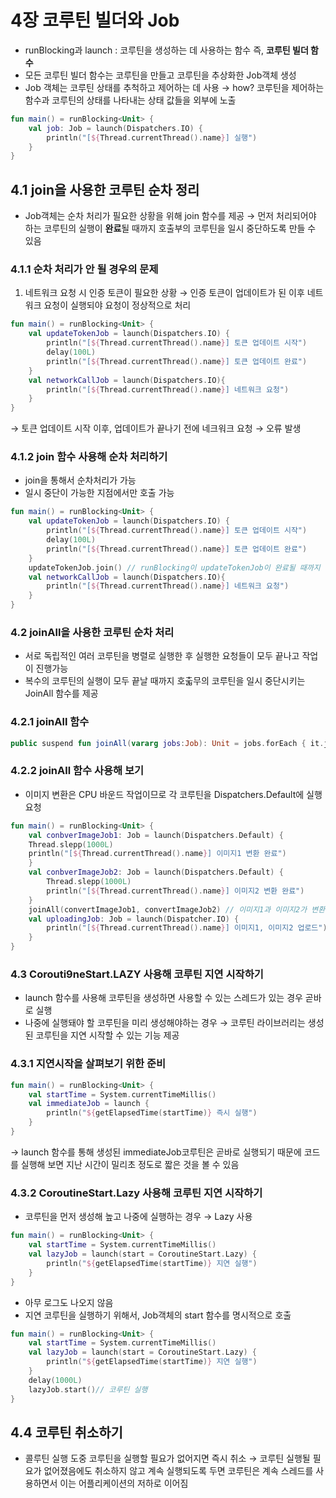 # 4장 코루틴 빌더와 Job

- runBlocking과 launch : 코루틴을 생성하는 데 사용하는 함수 즉, **코루틴 빌더 함수**
- 모든 코루틴 빌더 함수는 코루틴을 만들고 코루틴을 추상화한 Job객체 생성
- Job 객체는 코루틴 상태를 추척하고 제어하는 데 사용 → how? 코루틴을 제어하는 함수과 코루틴의 상태를 나타내는 상태 값들을 외부에 노출

```kotlin
fun main() = runBlocking<Unit> {
	val job: Job = launch(Dispatchers.IO) {
		println("[${Thread.currentThread().name}] 실행")
	}
}
```

## 4.1 join을 사용한 코루틴 순차 정리

- Job객체는 순차 처리가 필요한 상황을 위해 join 함수를 제공 → 먼저 처리되어야 하는 코루틴의 실행이 **완료**될 때까지 호출부의 코루틴을 일시 중단하도록 만들 수 있음

### 4.1.1 순차 처리가 안 될 경우의 문제

1. 네트워크 요청 시 인증 토큰이 필요한 상황 → 인증 토큰이 업데이트가 된 이후 네트워크 요청이 실행되야 요청이 정상적으로 처리

```kotlin
fun main() = runBlocking<Unit> {
	val updateTokenJob = launch(Dispatchers.IO) {
		println("[${Thread.currentThread().name}] 토큰 업데이트 시작")
		delay(100L)
		println("[${Thread.currentThread().name}] 토큰 업데이트 완료")
	}
	val networkCallJob = launch(Dispatchers.IO){
		println("[${Thread.currentThread().name}] 네트워크 요청")
	}
}
```

→ 토큰 업데이트 시작 이후, 업데이트가 끝나기 전에 네크워크 요청 → 오류 발생

### 4.1.2 join 함수 사용해 순차 처리하기

- join을 통해서 순차처리가 가능
- 일시 중단이 가능한 지점에서만 호출 가능

```kotlin
fun main() = runBlocking<Unit> {
	val updateTokenJob = launch(Dispatchers.IO) {
		println("[${Thread.currentThread().name}] 토큰 업데이트 시작")
		delay(100L)
		println("[${Thread.currentThread().name}] 토큰 업데이트 완료")
	}
	updateTokenJob.join() // runBlocking이 updateTokenJob이 완료될 때까지 일시 중단
	val networkCallJob = launch(Dispatchers.IO){
		println("[${Thread.currentThread().name}] 네트워크 요청")
	}
}
```

### 4.2 joinAll을 사용한 코루틴 순차 처리

- 서로 독립적인 여러 코루틴을 병렬로 실행한 후 실행한 요청들이 모두 끝나고 작업이 진행가능
- 복수의 코루틴의 실행이 모두 끝날 때까지 호춟무의 코루틴을 일시 중단시키는 JoinAll 함수를 제공

### 4.2.1 joinAll 함수

```kotlin
public suspend fun joinAll(vararg jobs:Job): Unit = jobs.forEach { it.join() }
```

### 4.2.2 joinAll 함수 사용해 보기

- 이미지 변환은 CPU 바운드 작업이므로 각 코루틴을 Dispatchers.Default에 실행 요청

```kotlin
fun main() = runBlocking<Unit> {
	val conbverImageJob1: Job = launch(Dispatchers.Default) {
	Thread.slepp(1000L)
	println("[${Thread.currentThread().name}] 이미지1 변환 완료")
	}
	val conbverImageJob2: Job = launch(Dispatchers.Default) {
		Thread.slepp(1000L)
		println("[${Thread.currentThread().name}] 이미지2 변환 완료")
	}
	joinAll(convertImageJob1, convertImageJob2) // 이미지1과 이미지2가 변환될 때까지 대기 runBlocking 코루틴 일시 중단
	val uploadingJob: Job = launch(Dispatcher.IO) {
		println("[${Thread.currentThread().name}] 이미지1, 이미지2 업로드")
	}
}
```

### 4.3 Corouti9neStart.LAZY 사용해 코루틴 지연 시작하기

- launch 함수를 사용해 코루틴을 생성하면 사용할 수 있는 스레드가 있는 경우 곧바로 실행
- 나중에 실행돼야 할 코루틴을 미리 생성해야하는 경우 → 코루틴 라이브러리는 생성된 코루틴을 지연 시작할 수 있는 기능 제공

### 4.3.1 지연시작을 살펴보기 위한 준비

```kotlin
fun main() = runBlocking<Unit> {
	val startTime = System.currentTimeMillis()
	val immediateJob = launch {
		println("${getElapsedTime(startTime)} 즉시 실행")
	}
}
```

→ launch 함수를 통해 생성된 immediateJob코루틴은 곧바로 실행되기 때문에 코드를 실행해 보면 지난 시간이 밀리초 정도로 짧은 것을 볼 수 있음

### 4.3.2 CoroutineStart.Lazy 사용해 코루틴 지연 시작하기

- 코루틴을 먼저 생성해 높고 나중에 실행하는 경우 → Lazy 사용

```kotlin
fun main() = runBlocking<Unit> {
	val startTime = System.currentTimeMillis()
	val lazyJob = launch(start = CoroutineStart.Lazy) {
		println("${getElapsedTime(startTime)} 지연 실행")
	}
}
```

- 아무 로그도 나오지 않음
- 지연 코루틴을 실행하기 위해서, Job객체의 start 함수를 명시적으로 호출

```kotlin
fun main() = runBlocking<Unit> {
	val startTime = System.currentTimeMillis()
	val lazyJob = launch(start = CoroutineStart.Lazy) {
		println("${getElapsedTime(startTime)} 지연 실행")
	}
	delay(1000L)
	lazyJob.start()// 코루틴 실행
}
```

## 4.4 코루틴 취소하기

- 콜루틴 실행 도중 코루틴을 실행할 필요가 없어지면 즉시 취소 → 코루틴 실행될 필요가 없어졌음에도 취소하지 않고 계속 실행되도록 두면 코루틴은 계속 스레드를 사용하면서 이는 어플리케이션의 저하로 이어짐
